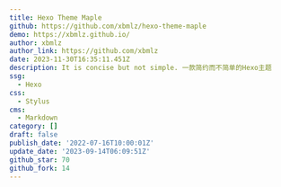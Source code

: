 ```yaml
---
title: Hexo Theme Maple
github: https://github.com/xbmlz/hexo-theme-maple
demo: https://xbmlz.github.io/
author: xbmlz
author_link: https://github.com/xbmlz
date: 2023-11-30T16:35:11.451Z
description: It is concise but not simple. 一款简约而不简单的Hexo主题
ssg:
  - Hexo
css:
  - Stylus
cms:
  - Markdown
category: []
draft: false
publish_date: '2022-07-16T10:00:01Z'
update_date: '2023-09-14T06:09:51Z'
github_star: 70
github_fork: 14
---
```

